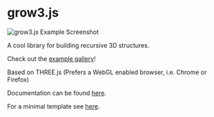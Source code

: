grow3.js
========

![grow3.js Example Screenshot](http://grow3.zyxxy.de/screenshots/Spirally.png)

A cool library for building recursive 3D structures.

Check out the [example gallery](http://grow3.zyxxy.de/gallery.html)!

Based on THREE.js (Prefers a WebGL enabled browser, i.e. Chrome or Firefox)

Documentation can be found [here](http://grow3.zyxxy.de/gallery.html).

For a minimal template see [here](examples/HelloGrow3.html).



